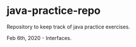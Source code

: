 # java-practice-repo
Repository to keep track of java practice exercises. 

Feb 6th, 2020 - Interfaces.